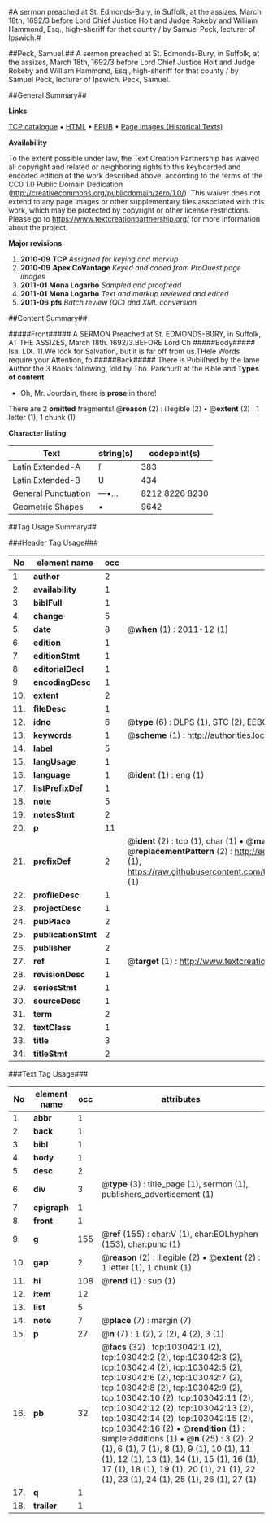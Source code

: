 #A sermon preached at St. Edmonds-Bury, in Suffolk, at the assizes, March 18th, 1692/3 before Lord Chief Justice Holt and Judge Rokeby and William Hammond, Esq., high-sheriff for that county / by Samuel Peck, lecturer of Ipswich.#

##Peck, Samuel.##
A sermon preached at St. Edmonds-Bury, in Suffolk, at the assizes, March 18th, 1692/3 before Lord Chief Justice Holt and Judge Rokeby and William Hammond, Esq., high-sheriff for that county / by Samuel Peck, lecturer of Ipswich.
Peck, Samuel.

##General Summary##

**Links**

[TCP catalogue](http://www.ota.ox.ac.uk/tcp/)  • 
[HTML](http://tei.it.ox.ac.uk/tcp/Texts-HTML/free/A53/A53927.html)  • 
[EPUB](http://tei.it.ox.ac.uk/tcp/Texts-EPUB/free/A53/A53927.epub) • 
[Page images (Historical Texts)](https://historicaltexts.jisc.ac.uk/eebo-14990655e)

**Availability**

To the extent possible under law, the Text Creation Partnership has waived all copyright and related or neighboring rights to this keyboarded and encoded edition of the work described above, according to the terms of the CC0 1.0 Public Domain Dedication (http://creativecommons.org/publicdomain/zero/1.0/). This waiver does not extend to any page images or other supplementary files associated with this work, which may be protected by copyright or other license restrictions. Please go to https://www.textcreationpartnership.org/ for more information about the project.

**Major revisions**

1. __2010-09__ __TCP__ *Assigned for keying and markup*
1. __2010-09__ __Apex CoVantage__ *Keyed and coded from ProQuest page images*
1. __2011-01__ __Mona Logarbo__ *Sampled and proofread*
1. __2011-01__ __Mona Logarbo__ *Text and markup reviewed and edited*
1. __2011-06__ __pfs__ *Batch review (QC) and XML conversion*

##Content Summary##

#####Front#####
A SERMON Preached at St. EDMONDS-BƲRY, in Suffolk, AT THE ASSIZES, March 18th. 1692/3.BEFORE Lord Ch
#####Body#####
Isa. LIX. 11.We look for Salvation, but it is far off from us.THeſe Words require your Attention, fo
#####Back#####
There is Publiſhed by the ſame Author the 3 Books following, ſold by Tho. Parkhurſt at the Bible and
**Types of content**

  * Oh, Mr. Jourdain, there is **prose** in there!

There are 2 **omitted** fragments! 
 @__reason__ (2) : illegible (2)  •  @__extent__ (2) : 1 letter (1), 1 chunk (1)

**Character listing**


|Text|string(s)|codepoint(s)|
|---|---|---|
|Latin Extended-A|ſ|383|
|Latin Extended-B|Ʋ|434|
|General Punctuation|—•…|8212 8226 8230|
|Geometric Shapes|▪|9642|

##Tag Usage Summary##

###Header Tag Usage###

|No|element name|occ|attributes|
|---|---|---|---|
|1.|__author__|2||
|2.|__availability__|1||
|3.|__biblFull__|1||
|4.|__change__|5||
|5.|__date__|8| @__when__ (1) : 2011-12 (1)|
|6.|__edition__|1||
|7.|__editionStmt__|1||
|8.|__editorialDecl__|1||
|9.|__encodingDesc__|1||
|10.|__extent__|2||
|11.|__fileDesc__|1||
|12.|__idno__|6| @__type__ (6) : DLPS (1), STC (2), EEBO-CITATION (1), OCLC (1), VID (1)|
|13.|__keywords__|1| @__scheme__ (1) : http://authorities.loc.gov/ (1)|
|14.|__label__|5||
|15.|__langUsage__|1||
|16.|__language__|1| @__ident__ (1) : eng (1)|
|17.|__listPrefixDef__|1||
|18.|__note__|5||
|19.|__notesStmt__|2||
|20.|__p__|11||
|21.|__prefixDef__|2| @__ident__ (2) : tcp (1), char (1)  •  @__matchPattern__ (2) : ([0-9\-]+):([0-9IVX]+) (1), (.+) (1)  •  @__replacementPattern__ (2) : http://eebo.chadwyck.com/downloadtiff?vid=$1&page=$2 (1), https://raw.githubusercontent.com/textcreationpartnership/Texts/master/tcpchars.xml#$1 (1)|
|22.|__profileDesc__|1||
|23.|__projectDesc__|1||
|24.|__pubPlace__|2||
|25.|__publicationStmt__|2||
|26.|__publisher__|2||
|27.|__ref__|1| @__target__ (1) : http://www.textcreationpartnership.org/docs/. (1)|
|28.|__revisionDesc__|1||
|29.|__seriesStmt__|1||
|30.|__sourceDesc__|1||
|31.|__term__|2||
|32.|__textClass__|1||
|33.|__title__|3||
|34.|__titleStmt__|2||


###Text Tag Usage###

|No|element name|occ|attributes|
|---|---|---|---|
|1.|__abbr__|1||
|2.|__back__|1||
|3.|__bibl__|1||
|4.|__body__|1||
|5.|__desc__|2||
|6.|__div__|3| @__type__ (3) : title_page (1), sermon (1), publishers_advertisement (1)|
|7.|__epigraph__|1||
|8.|__front__|1||
|9.|__g__|155| @__ref__ (155) : char:V (1), char:EOLhyphen (153), char:punc (1)|
|10.|__gap__|2| @__reason__ (2) : illegible (2)  •  @__extent__ (2) : 1 letter (1), 1 chunk (1)|
|11.|__hi__|108| @__rend__ (1) : sup (1)|
|12.|__item__|12||
|13.|__list__|5||
|14.|__note__|7| @__place__ (7) : margin (7)|
|15.|__p__|27| @__n__ (7) : 1 (2), 2 (2), 4 (2), 3 (1)|
|16.|__pb__|32| @__facs__ (32) : tcp:103042:1 (2), tcp:103042:2 (2), tcp:103042:3 (2), tcp:103042:4 (2), tcp:103042:5 (2), tcp:103042:6 (2), tcp:103042:7 (2), tcp:103042:8 (2), tcp:103042:9 (2), tcp:103042:10 (2), tcp:103042:11 (2), tcp:103042:12 (2), tcp:103042:13 (2), tcp:103042:14 (2), tcp:103042:15 (2), tcp:103042:16 (2)  •  @__rendition__ (1) : simple:additions (1)  •  @__n__ (25) : 3 (2), 2 (1), 6 (1), 7 (1), 8 (1), 9 (1), 10 (1), 11 (1), 12 (1), 13 (1), 14 (1), 15 (1), 16 (1), 17 (1), 18 (1), 19 (1), 20 (1), 21 (1), 22 (1), 23 (1), 24 (1), 25 (1), 26 (1), 27 (1)|
|17.|__q__|1||
|18.|__trailer__|1||
